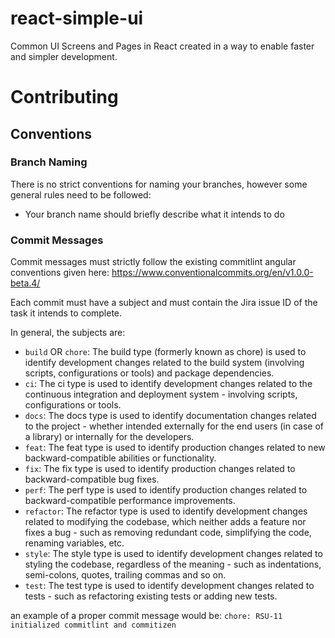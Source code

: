 # react-simple-ui

Common UI Screens and Pages in React created in a way to enable faster and simpler development.


# Contributing

## Conventions

### Branch Naming

There is no strict conventions for naming your branches, however some general rules need to be followed:

  - Your branch name should briefly describe what it intends to do

### Commit Messages

Commit messages must strictly follow the existing commitlint angular conventions given here: https://www.conventionalcommits.org/en/v1.0.0-beta.4/

Each commit must have a subject and must contain the Jira issue ID of the task it intends to complete.

In general, the subjects are:

- `build` OR `chore`: The build type (formerly known as chore) is used to identify development changes related to the build system (involving scripts, configurations or tools) and package dependencies.
- `ci`: The ci type is used to identify development changes related to the continuous integration and deployment system - involving scripts, configurations or tools.
- `docs`: The docs type is used to identify documentation changes related to the project - whether intended externally for the end users (in case of a library) or internally for the developers.
- `feat`: The feat type is used to identify production changes related to new backward-compatible abilities or functionality.
- `fix`: The fix type is used to identify production changes related to backward-compatible bug fixes.
- `perf`: The perf type is used to identify production changes related to backward-compatible performance improvements.
- `refactor`: The refactor type is used to identify development changes related to modifying the codebase, which neither adds a feature nor fixes a bug - such as removing redundant code, simplifying the code, renaming variables, etc.
- `style`: The style type is used to identify development changes related to styling the codebase, regardless of the meaning - such as indentations, semi-colons, quotes, trailing commas and so on.
- `test`: The test type is used to identify development changes related to tests - such as refactoring existing tests or adding new tests.

an example of a proper commit message would be: `chore: RSU-11 initialized commitlint and commitizen`

